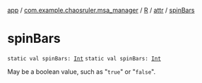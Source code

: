 [app](../../../index.md) / [com.example.chaosruler.msa_manager](../../index.md) / [R](../index.md) / [attr](index.md) / [spinBars](.)

# spinBars

`static val spinBars: `[`Int`](https://kotlinlang.org/api/latest/jvm/stdlib/kotlin/-int/index.html)
`static val spinBars: `[`Int`](https://kotlinlang.org/api/latest/jvm/stdlib/kotlin/-int/index.html)

May be a boolean value, such as "`true`" or "`false`".

